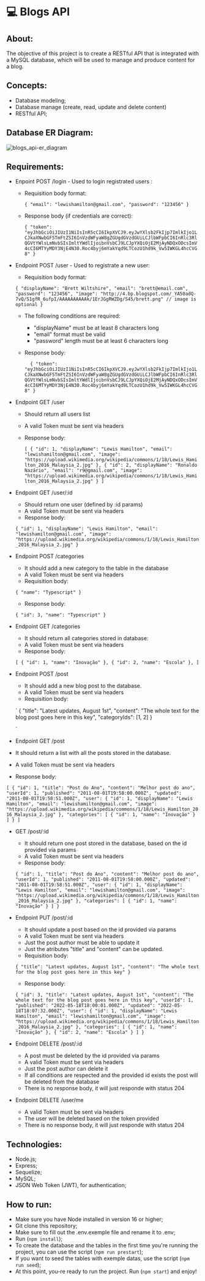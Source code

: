 # :computer: Blogs API
## About:
The objective of this project is to create a RESTful API that is integrated with a MySQL database, which will be used to manage and produce content for a blog.
## Concepts:
  - Database modeling;
  - Database manage (create, read, update and delete content)
  - RESTful API;
## Database ER Diagram:
![blogs_api-er_diagram](https://user-images.githubusercontent.com/102389687/236590259-e9cd15c7-3586-4450-9aeb-8372feff633a.png)
## Requirements:
  - Enpoint POST /login - Used to login registrated users :
    - Requisition body format:
    
      `{
          "email": "lewishamilton@gmail.com",
          "password": "123456"
      }`
    - Response body (if credentials are correct):
    
      `{
  "token": "eyJhbGciOiJIUzI1NiIsInR5cCI6IkpXVCJ9.eyJwYXlsb2FkIjp7ImlkIjo1LCJkaXNwbGF5TmFtZSI6InVzdWFyaW8gZGUgdGVzdGUiLCJlbWFpbCI6InRlc3RlQGVtYWlsLmNvbSIsImltYWdlIjoibnVsbCJ9LCJpYXQiOjE2MjAyNDQxODcsImV4cCI6MTYyMDY3NjE4N30.Roc4byj6mYakYqd9LTCozU1hd9k_Vw5IWKGL4hcCVG8"
}`
  - Endpoint POST /user - Used to registrate a new user:
    - Requisition body format:
    
    `{
          "displayName": "Brett Wiltshire",
          "email": "brett@email.com",
          "password": "123456",
          "image": "http://4.bp.blogspot.com/_YA50adQ-7vQ/S1gfR_6ufpI/AAAAAAAAAAk/1ErJGgRWZDg/S45/brett.png"
          // image is optional
      }
    `
    - The following conditions are required:
      - "displayName" must be at least 8 characters long
      - "email" format must be valid
      - "password" length must be at least 6 characters long
    - Response body:
    
      `  {
    "token": "eyJhbGciOiJIUzI1NiIsInR5cCI6IkpXVCJ9.eyJwYXlsb2FkIjp7ImlkIjo1LCJkaXNwbGF5TmFtZSI6InVzdWFyaW8gZGUgdGVzdGUiLCJlbWFpbCI6InRlc3RlQGVtYWlsLmNvbSIsImltYWdlIjoibnVsbCJ9LCJpYXQiOjE2MjAyNDQxODcsImV4cCI6MTYyMDY3NjE4N30.Roc4byj6mYakYqd9LTCozU1hd9k_Vw5IWKGL4hcCVG8"
  }`
  - Endpoint GET /user
    - Should return all users list
    - A valid Token must be sent via headers
    - Response body:
    
      `
      [
      {
      "id": 1,
      "displayName": "Lewis Hamilton",
      "email": "lewishamilton@gmail.com",
      "image": "https://upload.wikimedia.org/wikipedia/commons/1/18/Lewis_Hamilton_2016_Malaysia_2.jpg"
      },
      {
      "id": 2,
      "displayName": "Ronaldo Nazário",
      "email": "r9@gmail.com",
      "image": "https://upload.wikimedia.org/wikipedia/commons/1/18/Lewis_Hamilton_2016_Malaysia_2.jpg"
      }
      ]
      `
  - Endpoint GET /user/:id
    - Should return one user (defined by :id params)
    - A valid Token must be sent via headers
    - Response body:
    
    `
    {
      "id": 1,
      "displayName": "Lewis Hamilton",
      "email": "lewishamilton@gmail.com",
      "image": "https://upload.wikimedia.org/wikipedia/commons/1/18/Lewis_Hamilton_2016_Malaysia_2.jpg"
    }
    `
  - Endpoint POST /categories
    - It should add a new category to the table in the database
    - A valid Token must be sent via headers
    - Requisition body:
    
    `{
        "name": "Typescript"
    }`
    - Response body:
    
    `
    {
      "id": 3,
      "name": "Typescript"
    }
    `
  - Endpoint GET /categories
    - It should return all categories stored in database:
    - A valid Token must be sent via headers
    - Response body:
    
    `
    [
    {
      "id": 1,
      "name": "Inovação"
    },
    {
      "id": 2,
      "name": "Escola"
    },
    ]
    `
  - Endpoint POST /post
    - It should add a new blog post to the database.
    - A valid Token must be sent via headers
    - Requisition body:
    
    `
    {
      "title": "Latest updates, August 1st",
      "content": "The whole text for the blog post goes here in this key",
      "categoryIds": [1, 2]
    }
    
    `
  - Endpoint GET /post
  - It should return a list with all the posts stored in the database.
  - A valid Token must be sent via headers
  - Response body:
  
  `
  [
    {
      "id": 1,
      "title": "Post do Ano",
      "content": "Melhor post do ano",
      "userId": 1,
      "published": "2011-08-01T19:58:00.000Z",
      "updated": "2011-08-01T19:58:51.000Z",
      "user": {
        "id": 1,
        "displayName": "Lewis Hamilton",
        "email": "lewishamilton@gmail.com",
        "image": "https://upload.wikimedia.org/wikipedia/commons/1/18/Lewis_Hamilton_2016_Malaysia_2.jpg"
        },
      "categories": [
          {
            "id": 1,
            "name": "Inovação"
          }
        ]
     }
]
  `
  - GET /post/:id
    - It should return one post stored in the database, based on the id provided via params
    - A valid Token must be sent via headers
    - Response body:
    
    `
    {
      "id": 1,
      "title": "Post do Ano",
      "content": "Melhor post do ano",
      "userId": 1,
      "published": "2011-08-01T19:58:00.000Z",
      "updated": "2011-08-01T19:58:51.000Z",
      "user": {
          "id": 1,
          "displayName": "Lewis Hamilton",
          "email": "lewishamilton@gmail.com",
          "image": "https://upload.wikimedia.org/wikipedia/commons/1/18/Lewis_Hamilton_2016_Malaysia_2.jpg"
      },
      "categories": [
          {
              "id": 1,
              "name": "Inovação"
          }
      ]
    }
    `
  - Endpoint PUT /post/:id
    - It should update a post based on the id provided via params
    - A valid Token must be sent via headers
    - Just the post author must be able to update it
    - Just the atributes "title" and "content" can be updated.
    - Requisition body:
    
    `
    {
      "title": "Latest updates, August 1st",
      "content": "The whole text for the blog post goes here in this key"
    }
    `
    - Response body:
    
    `
    {
      "id": 3,
      "title": "Latest updates, August 1st",
      "content": "The whole text for the blog post goes here in this key",
      "userId": 1,
      "published": "2022-05-18T18:00:01.000Z",
      "updated": "2022-05-18T18:07:32.000Z",
      "user": {
        "id": 1,
        "displayName": "Lewis Hamilton",
        "email": "lewishamilton@gmail.com",
        "image": "https://upload.wikimedia.org/wikipedia/commons/1/18/Lewis_Hamilton_2016_Malaysia_2.jpg"
      },
      "categories": [
        {
          "id": 1,
          "name": "Inovação"
        },
        {
          "id": 2,
          "name": "Escola"
        }
      ]
    }
    `
  - Endpoint DELETE /post/:id
    - A post must be deleted by the id provided via params
    - A valid Token must be sent via headers
    - Just the post author can delete it
    - If all conditions are respected and the provided id exists the post will be deleted from the database
    - There is no response body, it will just responde with status 204
  - Endpoint DELETE /user/me
    - A valid Token must be sent via headers
    - The user will be deleted based on the token provided
    - There is no response body, it will just responde with status 204
 
## Technologies:
  - Node.js;
  - Express;
  - Sequelize;
  - MySQL;
  - JSON Web Token (JWT), for authentication;
## How to run:
  - Make sure you have Node installed in version 16 or higher;
  - Git clone this repository;
  - Make sure to fill out the .env.exemple file and rename it to .env;
  - Run (`npm install`);
  - To create the database and the tables in the first time you're running the project, you can use the script (`npm run prestart`);
  - If you want to seed the tables with exemple datas, use the script (`npm run seed`);
  - At this point, you-re ready to run the project. Run (`npm start`) and enjoy!
  
